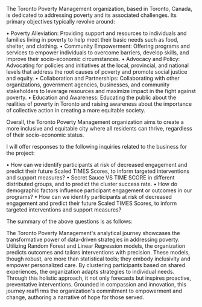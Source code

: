 The Toronto Poverty Management organization, based in Toronto, Canada, is dedicated to addressing poverty and its associated challenges. Its primary objectives typically revolve around:

• Poverty Alleviation: Providing support and resources to individuals and families living in poverty to help meet their basic needs such as food, shelter, and clothing.
• Community Empowerment: Offering programs and services to empower individuals to overcome barriers, develop skills, and improve their socio-economic circumstances.
• Advocacy and Policy: Advocating for policies and initiatives at the local, provincial, and national levels that address the root causes of poverty and promote social justice and equity.
• Collaboration and Partnerships: Collaborating with other organizations, government agencies, businesses, and community stakeholders to leverage resources and maximize impact in the fight against poverty.
• Education and Awareness: Educating the public about the realities of poverty in Toronto and raising awareness about the importance of collective action in creating a more equitable society.

Overall, the Toronto Poverty Management organization aims to create a more inclusive and equitable city where all residents can thrive, regardless of their socio-economic status.

I will offer responses to the following inquiries related to the business for the project:

• How can we identify participants at risk of decreased engagement and predict their future Scaled TIMES Scores, to inform targeted interventions and support measures?
• Secret Sauce VS TIME SCORE in different distributed groups, and to predict the cluster success rate.
• How do demographic factors influence participant engagement or outcomes in our programs?
• How can we identify participants at risk of decreased engagement and predict their future Scaled TIMES Scores, to inform targeted interventions and support measures?


The summary of the above questions is as follows:

The Toronto Poverty Management's analytical journey showcases the transformative power of data-driven strategies in addressing poverty. Utilizing Random Forest and Linear Regression models, the organization predicts outcomes and tailors interventions with precision. These models, though robust, are more than statistical tools; they embody inclusivity and empower personalized care. By clustering participants based on shared experiences, the organization adapts strategies to individual needs. Through this holistic approach, it not only forecasts but inspires proactive, preventative interventions. Grounded in compassion and innovation, this journey reaffirms the organization's commitment to empowerment and change, authoring a narrative of hope for those served.
